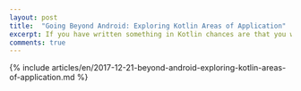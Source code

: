 ```yaml
---
layout: post
title:  "Going Beyond Android: Exploring Kotlin Areas of Application"
excerpt: If you have written something in Kotlin chances are that you wrote it for Android. Kotlin, however, has other areas where it can be useful. In the following series, we'll explore what other fields exist where Kotlin can shine and discuss how you can take advantage of them.
comments: true
---
```

{% include articles/en/2017-12-21-beyond-android-exploring-kotlin-areas-of-application.md %}